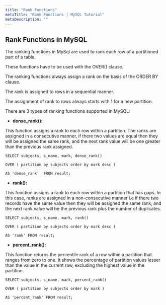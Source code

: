 ```yaml
---
title: "Rank Functions"
metaTitle: "Rank Functions | MySQL Tutorial"
metaDescription: ""
---
```


## Rank Functions in MySQL

The ranking functions in MySql are used to rank each row of a partitioned part of a table.

These functions have to be used with the OVER() clause.

The ranking functions always assign a rank on the basis of the ORDER BY clause.

The rank is assigned to rows in a sequential manner.

The assignment of rank to rows always starts with 1 for a new partition.

There are 3 types of ranking functions supported in MySQL:

- **dense_rank():**

This function assigns a rank to each row within a partition. The ranks are assigned in a consecutive manner, if there two values are equal then they will be assigned the same rank, and the next rank value will be one greater than the previous rank assigned.

```mysql
SELECT subjects, s_name, mark, dense_rank()

OVER ( partition by subjects order by mark desc )

AS 'dense_rank'  FROM result;
```

- **rank():**

This function assigns a rank to each row within a partition that has gaps. In this case, ranks are assigned in a non-consecutive manner i.e if there two records have the same value then they will be assigned the same rank, and the next rank value will be the previous rank plus the number of duplicates.

```mysql
SELECT subjects, s_name, mark, rank()

OVER ( partition by subjects order by mark desc )

AS 'rank' FROM result;
```

- **percent_rank():**

This function returns the percentile rank of a row within a partition that ranges from zero to one. It shows the percentage of partition values lesser than the value in the current row, excluding the highest value in the partition.

```mysql
SELECT subjects, s_name, mark, percent_rank()

OVER ( partition by subjects order by mark )

AS 'percent_rank' FROM result;
```
